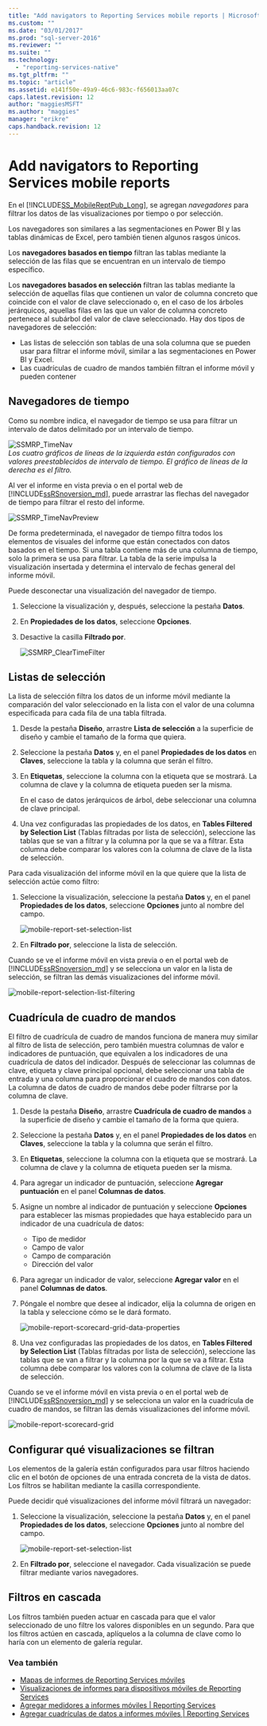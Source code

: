 ```yaml
---
title: "Add navigators to Reporting Services mobile reports | Microsoft Docs"
ms.custom: ""
ms.date: "03/01/2017"
ms.prod: "sql-server-2016"
ms.reviewer: ""
ms.suite: ""
ms.technology: 
  - "reporting-services-native"
ms.tgt_pltfrm: ""
ms.topic: "article"
ms.assetid: e141f50e-49a9-46c6-983c-f656013aa07c
caps.latest.revision: 12
author: "maggiesMSFT"
ms.author: "maggies"
manager: "erikre"
caps.handback.revision: 12
---
```

# Add navigators to Reporting Services mobile reports
En el [!INCLUDE[SS_MobileReptPub_Long](../../includes/ss-mobilereptpub-long.md)], se agregan *navegadores* para filtrar los datos de las visualizaciones por tiempo o por selección. 

Los navegadores son similares a las segmentaciones en Power BI y las tablas dinámicas de Excel, pero también tienen algunos rasgos únicos.

Los **navegadores basados en tiempo** filtran las tablas mediante la selección de las filas que se encuentran en un intervalo de tiempo específico. 

Los **navegadores basados en selección** filtran las tablas mediante la selección de aquellas filas que contienen un valor de columna concreto que coincide con el valor de clave seleccionado o, en el caso de los árboles jerárquicos, aquellas filas en las que un valor de columna concreto pertenece al subárbol del valor de clave seleccionado. Hay dos tipos de navegadores de selección:
* Las listas de selección son tablas de una sola columna que se pueden usar para filtrar el informe móvil, similar a las segmentaciones en Power BI y Excel.
* Las cuadrículas de cuadro de mandos también filtran el informe móvil y pueden contener 
  
## Navegadores de tiempo   
  
Como su nombre indica, el navegador de tiempo se usa para filtrar un intervalo de datos delimitado por un intervalo de tiempo.   
  
![SSMRP_TimeNav](../../reporting-services/mobile-reports/media/ssmrp-timenav.png)  
*Los cuatro gráficos de líneas de la izquierda están configurados con valores preestablecidos de intervalo de tiempo. El gráfico de líneas de la derecha es el filtro.*  
  
Al ver el informe en vista previa o en el portal web de [!INCLUDE[ssRSnoversion_md](../../includes/ssrsnoversion-md.md)], puede arrastrar las flechas del navegador de tiempo para filtrar el resto del informe.  
  
![SSMRP_TimeNavPreview](../../reporting-services/mobile-reports/media/ssmrp-timenavpreview.png)  
  
De forma predeterminada, el navegador de tiempo filtra todos los elementos de visuales del informe que están conectados con datos basados en el tiempo. Si una tabla contiene más de una columna de tiempo, solo la primera se usa para filtrar. La tabla de la serie impulsa la visualización insertada y determina el intervalo de fechas general del informe móvil.  
  
Puede desconectar una visualización del navegador de tiempo.   
1. Seleccione la visualización y, después, seleccione la pestaña **Datos**.  
2. En **Propiedades de los datos**, seleccione **Opciones**.  
3. Desactive la casilla **Filtrado por**.  
  
   ![SSMRP_ClearTimeFilter](../../reporting-services/mobile-reports/media/ssmrp-cleartimefilter.png)  
  
## Listas de selección   
  
La lista de selección filtra los datos de un informe móvil mediante la comparación del valor seleccionado en la lista con el valor de una columna especificada para cada fila de una tabla filtrada. 

1. Desde la pestaña **Diseño**, arrastre **Lista de selección** a la superficie de diseño y cambie el tamaño de la forma que quiera.

2. Seleccione la pestaña **Datos** y, en el panel **Propiedades de los datos** en **Claves**, seleccione la tabla y la columna que serán el filtro. 

3. En **Etiquetas**, seleccione la columna con la etiqueta que se mostrará. La columna de clave y la columna de etiqueta pueden ser la misma.  
  
   En el caso de datos jerárquicos de árbol, debe seleccionar una columna de clave principal.  
  
4. Una vez configuradas las propiedades de los datos, en **Tables Filtered by Selection List** (Tablas filtradas por lista de selección), seleccione las tablas que se van a filtrar y la columna por la que se va a filtrar. Esta columna debe comparar los valores con la columna de clave de la lista de selección. 

Para cada visualización del informe móvil en la que quiere que la lista de selección actúe como filtro:

1. Seleccione la visualización, seleccione la pestaña **Datos** y, en el panel **Propiedades de los datos**, seleccione **Opciones** junto al nombre del campo.

   ![mobile-report-set-selection-list](../../reporting-services/mobile-reports/media/mobile-report-set-selection-list.png)

2. En **Filtrado por**, seleccione la lista de selección.

Cuando se ve el informe móvil en vista previa o en el portal web de [!INCLUDE[ssRSnoversion_md](../../includes/ssrsnoversion-md.md)] y se selecciona un valor en la lista de selección, se filtran las demás visualizaciones del informe móvil.

![mobile-report-selection-list-filtering](../../reporting-services/mobile-reports/media/mobile-report-selection-list-filtering.png) 
     
## Cuadrícula de cuadro de mandos  
  
El filtro de cuadrícula de cuadro de mandos funciona de manera muy similar al filtro de lista de selección, pero también muestra columnas de valor e indicadores de puntuación, que equivalen a los indicadores de una cuadrícula de datos del indicador. Después de seleccionar las columnas de clave, etiqueta y clave principal opcional, debe seleccionar una tabla de entrada y una columna para proporcionar el cuadro de mandos con datos. La columna de datos de cuadro de mandos debe poder filtrarse por la columna de clave.  

1. Desde la pestaña **Diseño**, arrastre **Cuadrícula de cuadro de mandos** a la superficie de diseño y cambie el tamaño de la forma que quiera.

2. Seleccione la pestaña **Datos** y, en el panel **Propiedades de los datos** en **Claves**, seleccione la tabla y la columna que serán el filtro. 

3. En **Etiquetas**, seleccione la columna con la etiqueta que se mostrará. La columna de clave y la columna de etiqueta pueden ser la misma.  
  
4. Para agregar un indicador de puntuación, seleccione **Agregar puntuación** en el panel **Columnas de datos**.   
  
5. Asigne un nombre al indicador de puntuación y seleccione **Opciones** para establecer las mismas propiedades que haya establecido para un indicador de una cuadrícula de datos:  
  
   * Tipo de medidor
   * Campo de valor
   * Campo de comparación
   * Dirección del valor
  
6. Para agregar un indicador de valor, seleccione **Agregar valor** en el panel **Columnas de datos**.

7. Póngale el nombre que desee al indicador, elija la columna de origen en la tabla y seleccione cómo se le dará formato.  

   ![mobile-report-scorecard-grid-data-properties](../../reporting-services/mobile-reports/media/mobile-report-scorecard-grid-data-properties.png)

8. Una vez configuradas las propiedades de los datos, en **Tables Filtered by Selection List** (Tablas filtradas por lista de selección), seleccione las tablas que se van a filtrar y la columna por la que se va a filtrar. Esta columna debe comparar los valores con la columna de clave de la lista de selección. 

Cuando se ve el informe móvil en vista previa o en el portal web de [!INCLUDE[ssRSnoversion_md](../../includes/ssrsnoversion-md.md)] y se selecciona un valor en la cuadrícula de cuadro de mandos, se filtran las demás visualizaciones del informe móvil.

![mobile-report-scorecard-grid](../../reporting-services/mobile-reports/media/mobile-report-scorecard-grid.png)
    
## Configurar qué visualizaciones se filtran  
  
Los elementos de la galería están configurados para usar filtros haciendo clic en el botón de opciones de una entrada concreta de la vista de datos. Los filtros se habilitan mediante la casilla correspondiente.  

Puede decidir qué visualizaciones del informe móvil filtrará un navegador:

1. Seleccione la visualización, seleccione la pestaña **Datos** y, en el panel **Propiedades de los datos**, seleccione **Opciones** junto al nombre del campo.

   ![mobile-report-set-selection-list](../../reporting-services/mobile-reports/media/mobile-report-set-selection-list.png)

2. En **Filtrado por**, seleccione el navegador. Cada visualización se puede filtrar mediante varios navegadores.
  
## Filtros en cascada   
  
Los filtros también pueden actuar en cascada para que el valor seleccionado de uno filtre los valores disponibles en un segundo. Para que los filtros actúen en cascada, aplíquelos a la columna de clave como lo haría con un elemento de galería regular.  

### Vea también 
  
* [Mapas de informes de Reporting Services móviles](../../reporting-services/mobile-reports/maps-in-reporting-services-mobile-reports.md)
* [Visualizaciones de informes para dispositivos móviles de Reporting Services](../../reporting-services/mobile-reports/add-visualizations-to-reporting-services-mobile-reports.md)
* [Agregar medidores a informes móviles | Reporting Services](../../reporting-services/mobile-reports/add-gauges-to-mobile-reports-reporting-services.md)
* [Agregar cuadrículas de datos a informes móviles | Reporting Services](../../reporting-services/mobile-reports/add-data-grids-to-mobile-reports-reporting-services.md)  
